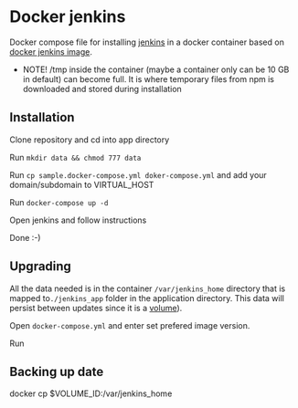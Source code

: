 Docker jenkins
===============

Docker compose file for installing [jenkins](https://jenkins.io/) in a docker container
based on [docker jenkins image](https://hub.docker.com/_/jenkins/).

- NOTE! /tmp inside the container (maybe a container only can be 10 GB in default) can become full. It is where temporary files from npm is downloaded and stored during installation

## Installation

Clone repository and cd into app directory

Run `mkdir data && chmod 777 data`

Run `cp sample.docker-compose.yml doker-compose.yml` and add your 
domain/subdomain to VIRTUAL_HOST

Run `docker-compose up -d` 

Open jenkins and follow instructions

Done :-)

## Upgrading

All the data needed is in the container `/var/jenkins_home` directory
that is mapped to`./jenkins_app` folder in the application directory.
This data will persist between updates since it is a 
[volume](https://docs.docker.com/engine/tutorials/dockervolumes/)). 

Open `docker-compose.yml` and enter set prefered image version.

Run  

## Backing up date
docker cp $VOLUME_ID:/var/jenkins_home
